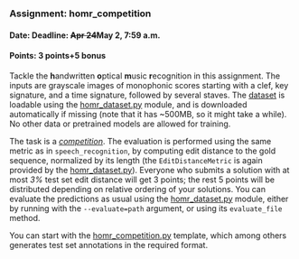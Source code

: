 ### Assignment: homr_competition
#### Date: Deadline: ~~Apr 24~~May 2, 7:59 a.m.
#### Points: 3 points+5 bonus

Tackle the **h**andwritten **o**ptical **m**usic **r**ecognition in this
assignment. The inputs are grayscale images of monophonic scores starting with
a clef, key signature, and a time signature, followed by several staves. The
[dataset](https://ufal.mff.cuni.cz/~straka/courses/npfl114/2223/demos/homr_train.html)
is loadable using the
[homr_dataset.py](https://github.com/ufal/npfl114/tree/master/labs/09/homr_dataset.py)
module, and is downloaded automatically if missing (note that it has ~500MB, so
it might take a while). No other data or pretrained models are allowed for
training.

The task is a [_competition_](https://ufal.mff.cuni.cz/courses/npfl114/2223-summer#competitions).
The evaluation is performed using the same metric as in `speech_recognition`, by
computing edit distance to the gold sequence, normalized by its length (the
`EditDistanceMetric` is again provided by the
[homr_dataset.py](https://github.com/ufal/npfl114/tree/master/labs/09/homr_dataset.py)).
Everyone who submits a solution with at most
_3%_ test set edit distance will get 3 points; the rest 5 points will be
distributed depending on relative ordering of your solutions.
You can evaluate the predictions as usual using the
[homr_dataset.py](https://github.com/ufal/npfl114/tree/master/labs/09/homr_dataset.py)
module, either by running with the `--evaluate=path` argument, or using its
`evaluate_file` method.

You can start with the
[homr_competition.py](https://github.com/ufal/npfl114/tree/master/labs/09/homr_competition.py)
template, which among others generates test set annotations in the required format.
